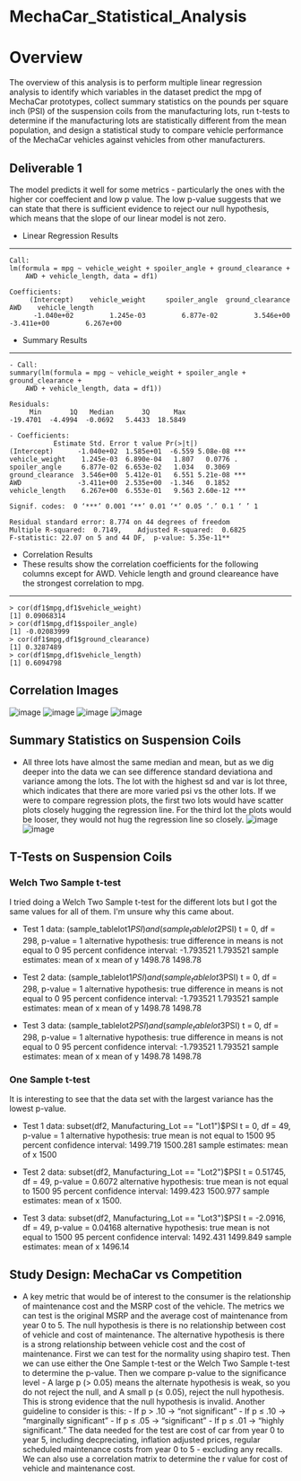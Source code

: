 # MechaCar_Statistical_Analysis

# Overview

The overview of this analysis is to perform multiple linear regression analysis to identify which variables in the dataset predict the mpg of MechaCar prototypes, collect summary statistics on the pounds per square inch (PSI) of the suspension coils from the manufacturing lots, run t-tests to determine if the manufacturing lots are statistically different from the mean population, and design a statistical study to compare vehicle performance of the MechaCar vehicles against vehicles from other manufacturers.

## Deliverable 1

The model predicts it well for some metrics - particularly the ones with the higher cor coeffecient and low p value. The low p-value suggests that we can state that there is sufficient evidence to reject our null hypothesis, which means that the slope of our linear model is not zero.

- Linear Regression Results
- ---

 	Call:
	lm(formula = mpg ~ vehicle_weight + spoiler_angle + ground_clearance + 
	    AWD + vehicle_length, data = df1)

	Coefficients:
	     (Intercept)    vehicle_weight     spoiler_angle  ground_clearance               AWD    vehicle_length  
	      -1.040e+02         1.245e-03         6.877e-02         3.546e+00        -3.411e+00         6.267e+00 
	

- Summary Results
- ---


	- Call:
	summary(lm(formula = mpg ~ vehicle_weight + spoiler_angle + ground_clearance + 
	    AWD + vehicle_length, data = df1))

	Residuals:
	     Min       1Q   Median       3Q      Max 
	-19.4701  -4.4994  -0.0692   5.4433  18.5849 

	- Coefficients:
			   Estimate Std. Error t value Pr(>|t|)    
	(Intercept)      -1.040e+02  1.585e+01  -6.559 5.08e-08 ***
	vehicle_weight    1.245e-03  6.890e-04   1.807   0.0776 .  
	spoiler_angle     6.877e-02  6.653e-02   1.034   0.3069    
	ground_clearance  3.546e+00  5.412e-01   6.551 5.21e-08 ***
	AWD              -3.411e+00  2.535e+00  -1.346   0.1852    
	vehicle_length    6.267e+00  6.553e-01   9.563 2.60e-12 ***

	Signif. codes:  0 ‘***’ 0.001 ‘**’ 0.01 ‘*’ 0.05 ‘.’ 0.1 ‘ ’ 1

	Residual standard error: 8.774 on 44 degrees of freedom
	Multiple R-squared:  0.7149,	Adjusted R-squared:  0.6825 
	F-statistic: 22.07 on 5 and 44 DF,  p-value: 5.35e-11**
	
- Correlation Results
- These results show the correlation coefficients for the following columns except for AWD. Vehicle length and ground cleareance have the strongest correlation to mpg.
- ---

	> cor(df1$mpg,df1$vehicle_weight) 
	[1] 0.09068314
	> cor(df1$mpg,df1$spoiler_angle)
	[1] -0.02083999
	> cor(df1$mpg,df1$ground_clearance)
	[1] 0.3287489
	> cor(df1$mpg,df1$vehicle_length)
	[1] 0.6094798
	
## Correlation Images
![image](https://user-images.githubusercontent.com/107594143/192338167-c7c22b4d-eda5-47ea-a4cb-f577a0eb0c90.png) ![image](https://user-images.githubusercontent.com/107594143/192338393-d40e707e-742d-4704-aa12-72dceef98c3b.png)
![image](https://user-images.githubusercontent.com/107594143/192338513-052c5df2-4e06-495b-94cc-3f1784cd10e9.png) ![image](https://user-images.githubusercontent.com/107594143/192338587-c17f0d2a-b4ce-4964-8e01-10568d24053b.png)

## Summary Statistics on Suspension Coils
- All three lots have almost the same median and mean, but as we dig deeper into the data we can see difference standard deviationa and variance among the lots. The lot with the highest sd and var is lot three, which indicates that there are more varied psi vs the other lots. If we were to compare regression plots, the first two lots would have scatter plots closely hugging the regression line. For the third lot the plots would be looser, they would not hug the regression line so closely. 
![image](https://user-images.githubusercontent.com/107594143/192124585-cdc1feef-4af5-4a31-a192-3e7f7cdb05be.png)
![image](https://user-images.githubusercontent.com/107594143/192124612-64c84428-185d-4b80-a665-d45575bfaf55.png)


## T-Tests on Suspension Coils

### Welch Two Sample t-test
I tried doing a Welch Two Sample t-test for the different lots but I got the same values for all of them. I'm unsure why this came about.
 - Test 1
	data:  (sample_tablelot1$PSI) and (sample_tablelot2$PSI)
	t = 0, df = 298, p-value = 1
	alternative hypothesis: true difference in means is not equal to 0
	95 percent confidence interval:
	 -1.793521  1.793521
	sample estimates:
	mean of x mean of y 
	  1498.78   1498.78 

 - Test 2
	data:  (sample_tablelot1$PSI) and (sample_tablelot3$PSI)
	t = 0, df = 298, p-value = 1
	alternative hypothesis: true difference in means is not equal to 0
	95 percent confidence interval:
	 -1.793521  1.793521
	sample estimates:
	mean of x mean of y 
	  1498.78   1498.78 

 - Test 3
	data:  (sample_tablelot2$PSI) and (sample_tablelot3$PSI)
	t = 0, df = 298, p-value = 1
	alternative hypothesis: true difference in means is not equal to 0
	95 percent confidence interval:
	 -1.793521  1.793521
	sample estimates:
	mean of x mean of y 
	  1498.78   1498.78
### One Sample t-test
It is interesting to see that the data set with the largest variance has the lowest p-value.
- Test 1
	data:  subset(df2, Manufacturing_Lot == "Lot1")$PSI
	t = 0, df = 49, p-value = 1
	alternative hypothesis: true mean is not equal to 1500
	95 percent confidence interval:
	 1499.719 1500.281
	sample estimates:
	mean of x 1500
	
- Test 2
	data:  subset(df2, Manufacturing_Lot == "Lot2")$PSI
	t = 0.51745, df = 49, p-value = 0.6072
	alternative hypothesis: true mean is not equal to 1500
	95 percent confidence interval:
	 1499.423 1500.977
	sample estimates:
	mean of x 1500.
	
- Test 3
	data:  subset(df2, Manufacturing_Lot == "Lot3")$PSI
	t = -2.0916, df = 49, p-value = 0.04168
	alternative hypothesis: true mean is not equal to 1500
	95 percent confidence interval:
	 1492.431 1499.849
	sample estimates:
	mean of x 1496.14

## Study Design: MechaCar vs Competition

- A key metric that would be of interest to the consumer is the relationship of maintenance cost and the MSRP cost of the vehicle. The metrics we can test is the original MSRP and the average cost of maintenance from year 0 to 5. The null hypothesis is there is no relationship between cost of vehicle and cost of maintenance. The alternative hypothesis is there is a strong relationship between vehicle cost and the cost of maintenance. First we can test for the normality using shapiro test. Then we can use either the One Sample t-test or the Welch Two Sample t-test to determine the p-value. Then we compare p-value to the significance level - A large p (> 0.05) means the alternate hypothesis is weak, so you do not reject the null, and A small p (≤ 0.05), reject the null hypothesis. This is strong evidence that the null hypothesis is invalid. Another guideline to consider is this:
						-	If p > .10 → “not significant”
						-	If p ≤ .10 → “marginally significant”
						-	If p ≤ .05 → “significant”
						-	If p ≤ .01 → “highly significant.”
The data needed for the test are cost of car from year 0 to year 5, including decpreciating, inflation adjusted prices, regular scheduled maintenance costs from year 0 to 5 - excluding any recalls. We can also use a correlation matrix to determine the r value for cost of vehicle and maintenance cost.
 
